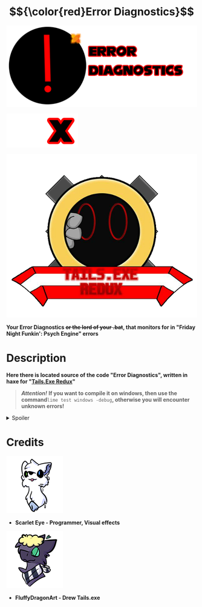 # $${\color{red}Error Diagnostics}$$
![Logo ERROR](/github/Logo.png)

![X](/github/X.png)
 
![Logo T.E Redux](https://github.com/Scarlet-Eye/Error-Diagnostics-source/blob/main/github/T.E%20Redux.gif)

**Your Error Diagnostics ~~or the lord of your .bat~~, that monitors for in "Friday Night Funkin': Psych Engine" errors**

# Description
**Here there is located source of the code "Error Diagnostics", written in haxe for "[Tails.Exe Redux](https://gamebanana.com/wips/75818 "Gamebanana Page")"**

>***Attention!***
**If you want to compile it on windows, then use the command**```lime test windows -debug```**, otherwise you will encounter unknown errors!**

<details><summary>Spoiler</summary>
    <pre>
    The program does not define anything, it is an illusion of your mistake =3
    </pre>
   </details>
   
# Credits
![Scarlet](/github/Scarlet.png)
* **Scarlet Eye - Programmer, Visual effects**

![Fluffy](/github/Fluffy.png)
* **FluffyDragonArt - Drew Tails.exe**
